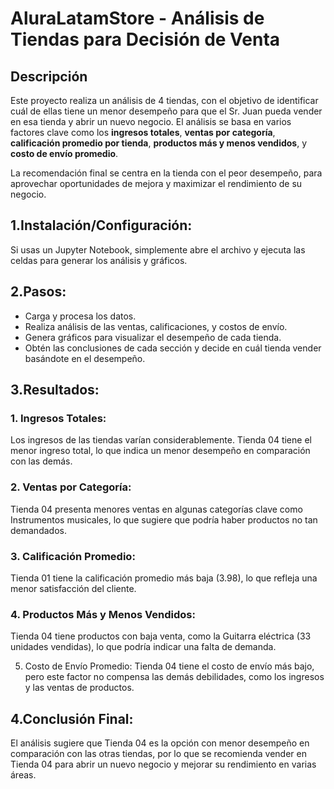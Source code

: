 # AluraLatamStore - Análisis de Tiendas para Decisión de Venta

## Descripción

Este proyecto realiza un análisis de 4 tiendas, con el objetivo de identificar cuál de ellas tiene un menor desempeño para que el Sr. Juan pueda vender en esa tienda y abrir un nuevo negocio. El análisis se basa en varios factores clave como los **ingresos totales**, **ventas por categoría**, **calificación promedio por tienda**, **productos más y menos vendidos**, y **costo de envío promedio**.

La recomendación final se centra en la tienda con el peor desempeño, para aprovechar oportunidades de mejora y maximizar el rendimiento de su negocio.

## 1.Instalación/Configuración:

Si usas un Jupyter Notebook, simplemente abre el archivo y ejecuta las celdas para generar los análisis y gráficos.

## 2.Pasos:

- Carga y procesa los datos.
- Realiza análisis de las ventas, calificaciones, y costos de envío.
- Genera gráficos para visualizar el desempeño de cada tienda.
- Obtén las conclusiones de cada sección y decide en cuál tienda vender basándote en el desempeño.

## 3.Resultados:
### 1. Ingresos Totales:
Los ingresos de las tiendas varían considerablemente. Tienda 04 tiene el menor ingreso total, lo que indica un menor desempeño en comparación con las demás.

### 2. Ventas por Categoría:
Tienda 04 presenta menores ventas en algunas categorías clave como Instrumentos musicales, lo que sugiere que podría haber productos no tan demandados.

### 3. Calificación Promedio:
Tienda 01 tiene la calificación promedio más baja (3.98), lo que refleja una menor satisfacción del cliente.

### 4. Productos Más y Menos Vendidos:
Tienda 04 tiene productos con baja venta, como la Guitarra eléctrica (33 unidades vendidas), lo que podría indicar una falta de demanda.

5. Costo de Envío Promedio:
Tienda 04 tiene el costo de envío más bajo, pero este factor no compensa las demás debilidades, como los ingresos y las ventas de productos.

## 4.Conclusión Final:
El análisis sugiere que Tienda 04 es la opción con menor desempeño en comparación con las otras tiendas, por lo que se recomienda vender en Tienda 04 para abrir un nuevo negocio y mejorar su rendimiento en varias áreas.
